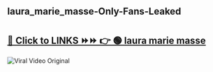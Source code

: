 
 ## laura_marie_masse-Only-Fans-Leaked

# <h2><a href="https://clipsfans.com/laura_marie_masse&ref=git">🔗 Click to LINKS ⏩⏩ 👉 🟢 laura marie masse </a></h2>

<a href="https://clipsfans.com/laura_marie_masse&ref=git" rel="nofollow" data-target="animated-image.originalLink"><img src="https://i.ibb.co.com/xMMVF88/686577567.gif" alt="Viral Video Original" style="max-width: 100%; display: inline-block;" data-target="animated-image.originalImage"></a>
